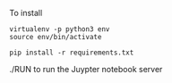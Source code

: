 To install

```
virtualenv -p python3 env
source env/bin/activate

pip install -r requirements.txt

```
./RUN to run the Juypter notebook server
